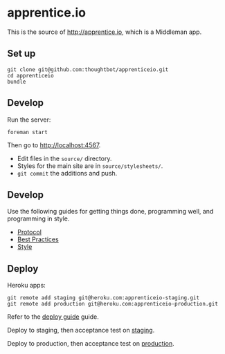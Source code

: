 apprentice.io
=============

This is the source of http://apprentice.io, which is a Middleman app.

Set up
------

    git clone git@github.com:thoughtbot/apprenticeio.git
    cd apprenticeio
    bundle

Develop
-------

Run the server:

    foreman start

Then go to [http://localhost:4567][1].

* Edit files in the `source/` directory.
* Styles for the main site are in `source/stylesheets/`.
* `git commit` the additions and push.

Develop
-------

Use the following guides for getting things done, programming well, and
programming in style.

* [Protocol][2]
* [Best Practices][3]
* [Style][4]

Deploy
------

Heroku apps:

    git remote add staging git@heroku.com:apprenticeio-staging.git
    git remote add production git@heroku.com:apprenticeio-production.git

Refer to the [deploy guide][5] guide.

Deploy to staging, then acceptance test on [staging][6].

Deploy to production, then acceptance test on [production][7].

[1]: http://localhost:4567
[2]: http://github.com/thoughtbot/guides/blob/master/protocol
[3]: http://github.com/thoughtbot/guides/blob/master/best-practices
[4]: http://github.com/thoughtbot/guides/blob/master/style
[5]: https://github.com/thoughtbot/guides/tree/master/protocol#deploy
[6]: http://staging.thoughtbot.com
[7]: http://thoughtbot.com
